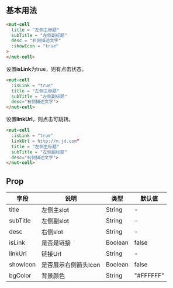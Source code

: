 
## 基本用法

```html
<nut-cell 
  title = "左侧主标题" 
  subTitle = "左侧副标题"
  desc = "右侧描述文字"
  :showIcon = "true"
>
</nut-cell>
```

设置**isLink**为true，则有点击状态。

```html
<nut-cell 
  :isLink = "true"
  title = "左侧主标题" 
  subTitle = "左侧副标题"
  desc="右侧描述文字">
</nut-cell>
```

设置**linkUrl**，则点击可跳转。

```html
<nut-cell 
  :isLink = "true"
  linkUrl = http://m.jd.com"
  title = "左侧主标题" 
  subTitle = "左侧副标题"
  desc="右侧描述文字">
</nut-cell>
```

## Prop

| 字段 | 说明 | 类型 | 默认值
|----- | ----- | ----- | ----- 
| title | 左侧主slot | String | -
| subTitle | 左侧副slot | String | -
| desc | 右侧slot | String | -
| isLink | 是否是链接 | Boolean | false
| linkUrl | 链接Url | String | -
| showIcon | 是否展示右侧箭头Icon | Boolean | false
| bgColor | 背景颜色 | String | "#FFFFFF"
